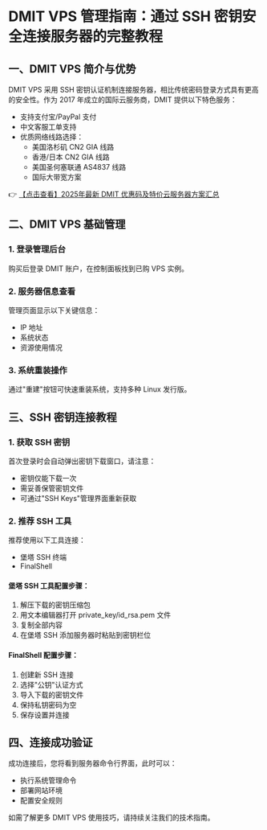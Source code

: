 # DMIT VPS 管理指南：通过 SSH 密钥安全连接服务器的完整教程

## 一、DMIT VPS 简介与优势

DMIT VPS 采用 SSH 密钥认证机制连接服务器，相比传统密码登录方式具有更高的安全性。作为 2017 年成立的国际云服务商，DMIT 提供以下特色服务：

- 支持支付宝/PayPal 支付
- 中文客服工单支持
- 优质网络线路选择：
  - 美国洛杉矶 CN2 GIA 线路
  - 香港/日本 CN2 GIA 线路
  - 美国圣何塞联通 AS4837 线路
  - 国际大带宽方案

👉 [【点击查看】2025年最新 DMIT 优惠码及特价云服务器方案汇总](https://bit.ly/dmit_coupon)

## 二、DMIT VPS 基础管理

### 1. 登录管理后台
购买后登录 DMIT 账户，在控制面板找到已购 VPS 实例。

### 2. 服务器信息查看
管理页面显示以下关键信息：
- IP 地址
- 系统状态
- 资源使用情况

### 3. 系统重装操作
通过"重建"按钮可快速重装系统，支持多种 Linux 发行版。

## 三、SSH 密钥连接教程

### 1. 获取 SSH 密钥
首次登录时会自动弹出密钥下载窗口，请注意：
- 密钥仅能下载一次
- 需妥善保管密钥文件
- 可通过"SSH Keys"管理界面重新获取

### 2. 推荐 SSH 工具
推荐使用以下工具连接：
- 堡塔 SSH 终端
- FinalShell

#### 堡塔 SSH 工具配置步骤：
1. 解压下载的密钥压缩包
2. 用文本编辑器打开 private_key/id_rsa.pem 文件
3. 复制全部内容
4. 在堡塔 SSH 添加服务器时粘贴到密钥栏位

#### FinalShell 配置步骤：
1. 创建新 SSH 连接
2. 选择"公钥"认证方式
3. 导入下载的密钥文件
4. 保持私钥密码为空
5. 保存设置并连接

## 四、连接成功验证
成功连接后，您将看到服务器命令行界面，此时可以：
- 执行系统管理命令
- 部署网站环境
- 配置安全规则

如需了解更多 DMIT VPS 使用技巧，请持续关注我们的技术指南。